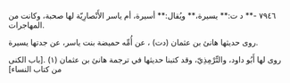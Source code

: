 ٧٩٤٦ -** د ت:** يسيرة،** ويُقال:** أسيرة، أم ياسر الأَنْصارِيّة لها صحبة، وكانت من المهاجرات.

روى حديثها هانئ بن عثمان (دت) ، عن أُمِّه حميضة بنت ياسر، عن جدتها يسيرة.

روى لها أَبُو داود، والتِّرْمِذِيّ، وقد كتبنا حديثها في ترجمة هانئ بن عثمان (١) .[باب الكنى من كتاب النساء]